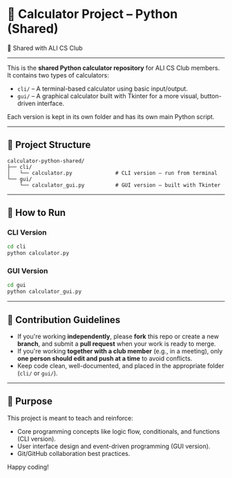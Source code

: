 # 🧮 Calculator Project – Python (Shared)

👥 Shared with ALI CS Club

---

This is the **shared Python calculator repository** for ALI CS Club members.  
It contains two types of calculators:
- `cli/` – A terminal-based calculator using basic input/output.
- `gui/` – A graphical calculator built with Tkinter for a more visual, button-driven interface.

Each version is kept in its own folder and has its own main Python script.

---

## 📁 Project Structure

```
calculator-python-shared/
├── cli/
│   └── calculator.py              # CLI version – run from terminal
└── gui/
    └── calculator_gui.py          # GUI version – built with Tkinter
```

---

## 🚀 How to Run

### CLI Version

```bash
cd cli
python calculator.py
```

### GUI Version

```bash
cd gui
python calculator_gui.py
```

---

## 🤝 Contribution Guidelines

- If you're working **independently**, please **fork** this repo or create a new **branch**, and submit a **pull request** when your work is ready to merge.
- If you're working **together with a club member** (e.g., in a meeting), only **one person should edit and push at a time** to avoid conflicts.
- Keep code clean, well-documented, and placed in the appropriate folder (`cli/` or `gui/`).

---

## 🧠 Purpose

This project is meant to teach and reinforce:
- Core programming concepts like logic flow, conditionals, and functions (CLI version).
- User interface design and event-driven programming (GUI version).
- Git/GitHub collaboration best practices.

Happy coding!
